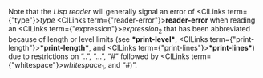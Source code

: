  



Note that the *Lisp reader* will generally signal an error of <ClLinks  term={"type"}><i>type</i></ClLinks> <ClLinks  term={"reader-error"}><b>reader-error</b></ClLinks> when reading an <ClLinks  term={"expression"}><i>expression</i></ClLinks><sub>2</sub> that has been abbreviated because of length or level limits (see **\*print-level\***, <ClLinks  term={"print-length"}><b>\*print-length\*</b></ClLinks>, and <ClLinks  term={"print-lines"}><b>\*print-lines\*</b></ClLinks>) due to restrictions on “..”, “...”, “#” followed by <ClLinks  term={"whitespace"}><i>whitespace</i></ClLinks><sub>1</sub>, and “#)”. 

